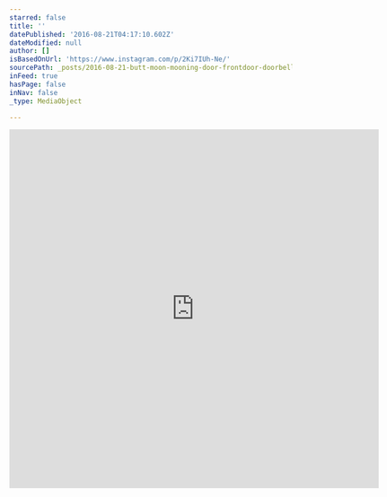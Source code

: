 ```yaml
---
starred: false
title: ''
datePublished: '2016-08-21T04:17:10.602Z'
dateModified: null
author: []
isBasedOnUrl: 'https://www.instagram.com/p/2Ki7IUh-Ne/'
sourcePath: _posts/2016-08-21-butt-moon-mooning-door-frontdoor-doorbell-soliciting.md
inFeed: true
hasPage: false
inNav: false
_type: MediaObject

---
```

<iframe src="https://cdn.embedly.com/widgets/media.html?src=http%3A%2F%2Fscontent.cdninstagram.com%2Ft50.2886-16%2F11213255_457269814439962_809247869_n.mp4&amp;src_secure=1&amp;url=https%3A%2F%2Fwww.instagram.com%2Fp%2F2Ki7IUh-Ne%2F&amp;image=https%3A%2F%2Fscontent.cdninstagram.com%2Ft51.2885-15%2Fe15%2F11189822_964813936871006_1133885733_n.jpg%3Fig_cache_key%3DOTc1NzQ1ODY2MjQ0MDIzMTM0.2&amp;key=b7d04c9b404c499eba89ee7072e1c4f7&amp;type=video%2Fmp4&amp;schema=instagram" width="658" height="640" scrolling="no" frameborder="0" allowfullscreen="" style=""></iframe>